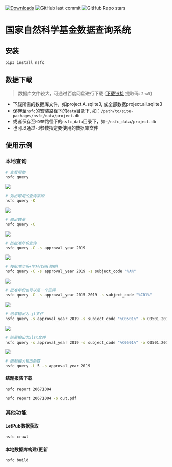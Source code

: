 [![Downloads](https://pepy.tech/badge/nsfc)](https://pepy.tech/project/nsfc)
![GitHub last commit](https://img.shields.io/github/last-commit/suqingdong/nsfc)
![GitHub Repo stars](https://img.shields.io/github/stars/suqingdong/nsfc?style=social)

# 国家自然科学基金数据查询系统

## 安装
```bash
pip3 install nsfc
```

## 数据下载
> 数据库文件较大，可通过百度网盘进行下载
> ([下载链接](https://pan.baidu.com/s/1eadrfUg1ovBF1EAXWSTV-w) 提取码: `2nw5`)
- 下载所需的数据库文件，如project.A.sqlite3, 或全部数据project.all.sqlite3
- 保存至`nsfc`的安装路径下的`data`目录下, 如：`/path/to/site-packages/nsfc/data/project.db`
- 或者保存至`HOME`路径下的`nsfc_data`目录下，如`~/nsfc_data/project.db`
- 也可以通过`-d`参数指定要使用的数据库文件

## 使用示例
### 本地查询
```bash
# 查看帮助
nsfc query
```
![](https://suqingdong.github.io/nsfc/examples/query-help.png)

```bash
# 列出可用的查询字段
nsfc query -K
```
![](https://suqingdong.github.io/nsfc/examples/query-keys.png)

```bash
# 输出数量
nsfc query -C
```
![](https://suqingdong.github.io/nsfc/examples/query-count.png)

```bash
# 按批准年份查询
nsfc query -C -s approval_year 2019
```
![](https://suqingdong.github.io/nsfc/examples/query-count-year.png)

```bash
# 按批准年份+学科代码(模糊)
nsfc query -C -s approval_year 2019 -s subject_code "%A%"
```
![](https://suqingdong.github.io/nsfc/examples/query-year-and-subject.png)

```bash
# 批准年份也可以是一个区间
nsfc query -C -s approval_year 2015-2019 -s subject_code "%C01%"
```
![](https://suqingdong.github.io/nsfc/examples/query-year-region.png)

```bash
# 结果输出为.jl文件
nsfc query -s approval_year 2019 -s subject_code "%C0501%" -o C0501.2019.jl
```
![](https://suqingdong.github.io/nsfc/examples/query-output-jl.png)

```bash
# 结果输出为xlsx文件
nsfc query -s approval_year 2019 -s subject_code "%C0501%" -o C0501.2019.xlsx -F xlsx
```
![](https://suqingdong.github.io/nsfc/examples/query-output-xlsx.png)

```bash
# 限制最大输出条数
nsfc query -L 5 -s approval_year 2019                                           
```

#### 结题报告下载
```bash
nsfc report 20671004

nsfc report 20671004 -o out.pdf
```

### 其他功能
#### LetPub数据获取
```bash
nsfc crawl
```

#### 本地数据库构建/更新
```bash
nsfc build
```
